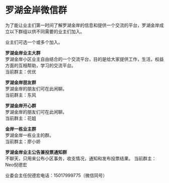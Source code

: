 # 罗湖金岸微信群

为了能让业主们第一时间了解罗湖金岸的信息和提供一个交流的平台，罗湖金岸成立以下群组以供不同需要的业主们加入。

业主们可选一个或多个加入。

**罗湖金岸业主大群**  
罗湖金岸小区业主自由结合的一个交流平台，目的是给大家提供工作，生活，权益方面的互相帮助，学习的交流平台。  
当前群主：优优

**罗湖金岸朋友群**  
罗湖金岸的朋友们可在此闲聊。  
当前群主：东风

**罗湖金岸开心群**  
罗湖金岸的朋友们可在此闲聊。  
当前群主：花姐

**金岸一栋业主群**  
罗湖金岸一栋业主的群。  
当前群主：廖小娇

**罗湖金岸业主公告兼投票通知群**  
不聊天，只用来公布小区事务，收支情况，通知和发布投票结果。
当前群主：Neo倪德宏




业委会主任倪德宏电话：15017999775（微信同号）




